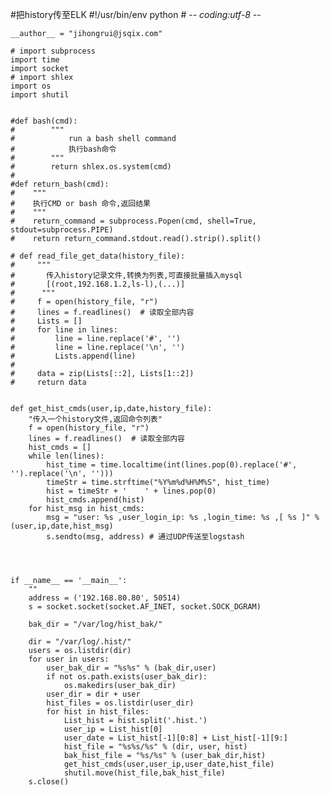 #把history传至ELK
    #!/usr/bin/env python
    # -*- coding:utf-8 -*-
    
    __author__ = "jihongrui@jsqix.com"
    
    # import subprocess
    import time
    import socket
    # import shlex
    import os
    import shutil
    
    
    #def bash(cmd):
    #        """
    #            run a bash shell command
    #            执行bash命令
    #        """
    #        return shlex.os.system(cmd)
    #
    #def return_bash(cmd):
    #    """
    #    执行CMD or bash 命令,返回结果
    #    """
    #    return_command = subprocess.Popen(cmd, shell=True, stdout=subprocess.PIPE)
    #    return return_command.stdout.read().strip().split()
    
    # def read_file_get_data(history_file):
    #     """
    #       传入history记录文件,转换为列表,可直接批量插入mysql
    #       [(root,192.168.1.2,ls-l),(...)]
    #      """    
    #     f = open(history_file, "r")
    #     lines = f.readlines()  # 读取全部内容
    #     Lists = []
    #     for line in lines:
    #         line = line.replace('#', '')
    #         line = line.replace('\n', '')
    #         Lists.append(line)
    #
    #     data = zip(Lists[::2], Lists[1::2])
    #     return data
    
    
    def get_hist_cmds(user,ip,date,history_file):
        "传入一个history文件,返回命令列表"
        f = open(history_file, "r")
        lines = f.readlines()  # 读取全部内容
        hist_cmds = []
        while len(lines):
            hist_time = time.localtime(int(lines.pop(0).replace('#', '').replace('\n', '')))
            timeStr = time.strftime("%Y%m%d%H%M%S", hist_time)
            hist = timeStr + '    ' + lines.pop(0)
            hist_cmds.append(hist)
        for hist_msg in hist_cmds:
            msg = "user: %s ,user_login_ip: %s ,login_time: %s ,[ %s ]" % (user,ip,date,hist_msg)
            s.sendto(msg, address) # 通过UDP传送至logstash
    
    
    
    
    if __name__ == '__main__':
        ""
        address = ('192.168.80.80', 50514)
        s = socket.socket(socket.AF_INET, socket.SOCK_DGRAM)
    
        bak_dir = "/var/log/hist_bak/"
        
        dir = "/var/log/.hist/"
        users = os.listdir(dir)
        for user in users:
            user_bak_dir = "%s%s" % (bak_dir,user)
            if not os.path.exists(user_bak_dir):
                os.makedirs(user_bak_dir)
            user_dir = dir + user
            hist_files = os.listdir(user_dir)
            for hist in hist_files:
                List_hist = hist.split('.hist.')
                user_ip = List_hist[0]
                user_date = List_hist[-1][0:8] + List_hist[-1][9:]
                hist_file = "%s%s/%s" % (dir, user, hist)
                bak_hist_file = "%s/%s" % (user_bak_dir,hist)
                get_hist_cmds(user,user_ip,user_date,hist_file)
                shutil.move(hist_file,bak_hist_file)
        s.close()
